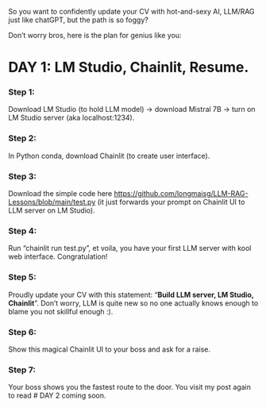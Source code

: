 So you want to confidently update your CV with hot-and-sexy AI, LLM/RAG just like chatGPT, but the path is so foggy?


Don’t worry bros, here is the plan for genius like you:


# DAY 1: LM Studio, Chainlit, Resume.

### Step 1: 
Download LM Studio (to hold LLM model) -> download Mistral 7B -> turn on LM Studio server (aka localhost:1234).

### Step 2:
In Python conda, download Chainlit (to create user interface).

### Step 3: 
Download the simple code here https://github.com/longmaisg/LLM-RAG-Lessons/blob/main/test.py (it just forwards your prompt on Chainlit UI to LLM server on LM Studio).

### Step 4: 
Run “chainlit run test.py”, et voila, you have your first LLM server with kool web interface. Congratulation!

### Step 5: 
Proudly update your CV with this statement: “**Build LLM server, LM Studio, Chainlit**”. Don’t worry, LLM is quite new so no one actually knows enough to blame you not skillful enough :).

### Step 6: 
Show this magical Chainlit UI to your boss and ask for a raise.

### Step 7: 
Your boss shows you the fastest route to the door. You visit my post again to read # DAY 2 coming soon.
